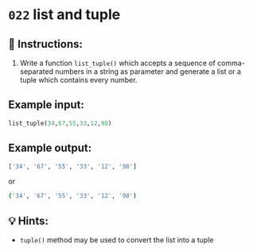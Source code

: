 # `022` list and tuple

## 📝 Instructions:

1. Write a function `list_tuple()` which accepts a sequence of comma-separated numbers in a string as parameter and generate a list or a tuple which contains every number.

## Example input:

```py
list_tuple(34,67,55,33,12,98)
```

## Example output:

```bash
['34', '67', '55', '33', '12', '98']
```

or

```bash
('34', '67', '55', '33', '12', '98')
```

## 💡 Hints:

+ `tuple()` method may be used to convert the list into a tuple
